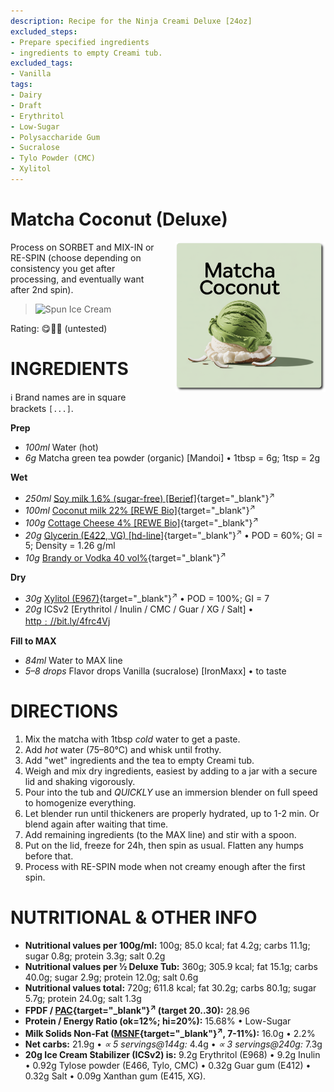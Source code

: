 ```yaml
---
description: Recipe for the Ninja Creami Deluxe [24oz]
excluded_steps:
- Prepare specified ingredients
- ingredients to empty Creami tub.
excluded_tags:
- Vanilla
tags:
- Dairy
- Draft
- Erythritol
- Low-Sugar
- Polysaccharide Gum
- Sucralose
- Tylo Powder (CMC)
- Xylitol
---
```

# Matcha Coconut (Deluxe)
<img style="float: right; margin-left: 1.5em;" width=240 alt="Logo" src="logo-matcha-coconut.png" />

Process on SORBET and MIX-IN or RE-SPIN (choose depending on consistency you get after processing, and eventually want after 2nd spin).

> <img width=360 alt="Spun Ice Cream" src="" class="zoomable" />

Rating: 😋🥥🍵 (untested)

# INGREDIENTS

ℹ️ Brand names are in square brackets `[...]`.

**Prep**

  - _100ml_ Water (hot)
  - _6g_ Matcha green tea powder (organic) [Mandoi] • 1tbsp = 6g; 1tsp = 2g

**Wet**

  - _250ml_ [Soy milk 1.6% (sugar-free) \[Berief\]](/ice-creamery/info/ingredients/#soy-milk){target="_blank"}<sup>↗</sup>
  - _100ml_ [Coconut milk 22% \[REWE Bio\]](/ice-creamery/info/ingredients/#coconut-milk){target="_blank"}<sup>↗</sup>
  - _100g_ [Cottage Cheese 4% \[REWE Bio\]](/ice-creamery/info/ingredients/#cottage-cheese){target="_blank"}<sup>↗</sup>
  - _20g_ [Glycerin (E422, VG) \[hd-line\]](/ice-creamery/info/ingredients/#vegetable-glycerin-glycerol-vg-e422){target="_blank"}<sup>↗</sup> • POD = 60%; GI = 5; Density = 1.26 g/ml
  - _10g_ [Brandy or Vodka 40 vol%](/ice-creamery/info/ingredients/#alcohol-ethanol){target="_blank"}<sup>↗</sup>

**Dry**

  - _30g_ [Xylitol (E967)](/ice-creamery/info/ingredients/#xylitol-e967){target="_blank"}<sup>↗</sup> • POD = 100%; GI = 7
  - _20g_ ICSv2 [Erythritol / Inulin / CMC / Guar / XG / Salt] • [http﹕//bit.ly/4frc4Vj](https://jhermann.github.io/ice-creamery/I/Ice%20Cream%20Stabilizer%20(ICS)/)

**Fill to MAX**

  - _84ml_ Water to MAX line
  - _5–8 drops_ Flavor drops Vanilla (sucralose) [IronMaxx] • to taste

# DIRECTIONS

 1. Mix the matcha with 1tbsp *cold* water to get a paste.
 1. Add *hot* water (75–80°C) and whisk until frothy.
 1. Add "wet" ingredients and the tea to empty Creami tub.
 1. Weigh and mix dry ingredients, easiest by adding to a jar with a secure lid and shaking vigorously.
 1. Pour into the tub and *QUICKLY* use an immersion blender on full speed to homogenize everything.
 1. Let blender run until thickeners are properly hydrated, up to 1-2 min. Or blend again after waiting that time.
 1. Add remaining ingredients (to the MAX line) and stir with a spoon.
 1. Put on the lid, freeze for 24h, then spin as usual. Flatten any humps before that.
 1. Process with RE-SPIN mode when not creamy enough after the first spin.

# NUTRITIONAL & OTHER INFO
- **Nutritional values per 100g/ml:** 100g; 85.0 kcal; fat 4.2g; carbs 11.1g; sugar 0.8g; protein 3.3g; salt 0.2g
- **Nutritional values per ½ Deluxe Tub:** 360g; 305.9 kcal; fat 15.1g; carbs 40.0g; sugar 2.9g; protein 12.0g; salt 0.6g
- **Nutritional values total:** 720g; 611.8 kcal; fat 30.2g; carbs 80.1g; sugar 5.7g; protein 24.0g; salt 1.3g
- **FPDF / [PAC](/ice-creamery/info/glossary/#potere-anti-congelante-pac){target="_blank"}<sup>↗</sup> (target 20..30):** 28.96
- **Protein / Energy Ratio (ok=12%; hi=20%):** 15.68% • Low-Sugar
- **Milk Solids Non-Fat ([MSNF](/ice-creamery/info/glossary/#milk-solids-not-fat-msnf){target="_blank"}<sup>↗</sup>, 7-11%):** 16.0g • 2.2%
- **Net carbs:** 21.9g • *∝ 5 servings@144g:* 4.4g • *∝ 3 servings@240g:* 7.3g
- **20g Ice Cream Stabilizer (ICSv2) is:** 9.2g Erythritol (E968) • 9.2g Inulin • 0.92g Tylose powder (E466, Tylo, CMC) • 0.32g Guar gum (E412) • 0.32g Salt • 0.09g Xanthan gum (E415, XG).
